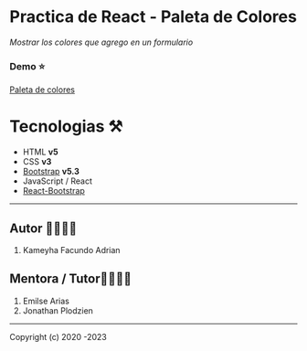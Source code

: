 # Practica de React - Paleta de Colores

_Mostrar los colores que agrego en un formulario_

### Demo ⭐

[Paleta de colores ](https://paletadecoloresfak.netlify.app)

# Tecnologias ⚒️

- HTML **v5**
- CSS **v3**
- [Bootstrap](https://getbootstrap.com/) **v5.3**
- JavaScript / React
- [React-Bootstrap](https://react-bootstrap.github.io/)

---

## Autor 👨‍💻👩‍💻

1. Kameyha Facundo Adrian

## Mentora / Tutor👨‍💻👩‍💻

1. Emilse Arias
2. Jonathan Plodzien

---

Copyright (c) 2020 -2023
